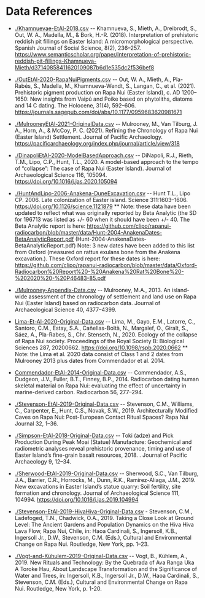 # Data References

* [./Khamnuevae-EtAl-2018.csv](./Khamnuevae-EtAl-2018.csv) -- Khamnueva, S., Mieth, A., Dreibrodt, S., Out, W. A., Madella, M., & Bork, H.-R. (2018). Interpretation of prehistoric reddish pit fillings on Easter Island: A micromorphological perspective. Spanish Journal of Social Science, 8(2), 236–257.
https://www.semanticscholar.org/paper/Interpretation-of-prehistoric-reddish-pit-fillings-Khamnueva-Mieth/d37140858411620109087b6d1e535dc2f536bef8

* [./OutEtAl-2020-RapaNuiPigments.csv](./OutEtAl-2020-RapaNuiPigments.csv) -- Out, W. A., Mieth, A., Pla-Rabés, S., Madella, M., Khamnueva-Wendt, S., Langan, C., et al. (2021). Prehistoric pigment production on Rapa Nui (Easter Island), c. AD 1200–1650: New insights from Vaipú and Poike based on phytoliths, diatoms and 14 C dating. The Holocene, 31(4), 592–606. 
https://journals.sagepub.com/doi/abs/10.1177/0959683620981671

* [./MulrooneyEtAl-2021-OriginalData.csv](./MulrooneyEtAl-2021-OriginalData.csv) -- Mulrooney, M., Van Tilburg, J. A., Horn, A., & McCoy, P. C. (2021). Refining the Chronology of Rapa Nui (Easter Island) Settlement. Journal of Pacific Archaeology. https://pacificarchaeology.org/index.php/journal/article/view/318
 
* [./DinapoliEtAl-2020-ModelBasedApproach.csv](./DinapoliEtAl-2020-ModelBasedApproach.csv)  -- DiNapoli, R.J., Rieth, T.M., Lipo, C.P., Hunt, T.L., 2020. A model-based approach to the tempo of “collapse”: The case of Rapa Nui (Easter Island). Journal of Archaeological Science 116, 105094. https://doi.org/10.1016/j.jas.2020.105094

* [./HuntAndLipo-2006-Anakena-DuneExcavation.csv](./HuntAndLipo-2006-Anakena-DuneExcavation.csv) -- Hunt T.L., Lipo CP. 2006. Late colonization of Easter island. Science 311:1603–1606. https://doi.org/10.1126/science.1121879 ** Note: these data have been updated to reflect what was originally reported by Beta Analytic (the SD for 196713 was listed as +/- 60 when it should have been +/- 40. The Beta Analytic report is here: https://github.com/clipo/rapanui-radiocarbon/blob/master/data/Hunt-2004-AnakenaDates-BetaAnalyticReport.pdf (Hunt-2004-AnakenaDates-BetaAnalyticReport.pdf) Note: 3 new dates have been added to this list from Oxford (measured on rattus exulans bone from the Anakena excavation.). These Oxford report for these dates is here: https://github.com/clipo/rapanui-radiocarbon/blob/master/data/Oxford-Radiocarbon%20Report%20-%20Anakena%20Rat%20Bone%20-%202020%20-%20P46483-85.pdf 

* [./Mulrooney-Appendix-Data.csv](./Mulrooney-Appendix-Data.csv) -- Mulrooney, M.A., 2013. An island-wide assessment of the chronology of settlement and land use on Rapa Nui (Easter Island) based on radiocarbon data. Journal of Archaeological Science 40, 4377–4399.

* [Lima-Et-Al-2020-Original-Data.csv](./Lima-Et-Al-2020-Original-Data.csv) -- Lima, M., Gayo, E.M., Latorre, C., Santoro, C.M., Estay, S.A., Cañellas-Boltà, N., Margalef, O., Giralt, S., Sáez, A., Pla-Rabes, S., Chr. Stenseth, N., 2020. Ecology of the collapse of Rapa Nui society. Proceedings of the Royal Society B: Biological Sciences 287, 20200662. https://doi.org/10.1098/rspb.2020.0662
** Note: the Lima et al. 2020 data consist of Class 1 and 2 dates from Mulrooney 2013 plus dates from Commendador et al. 2014.

* [Commendador-EtAl-2014-Original-Data.csv](./Commendador-EtAl-2014-Original-Data.csv) -- Commendador, A.S., Dudgeon, J.V., Fuller, B.T., Finney, B.P., 2014. Radiocarbon dating human skeletal material on Rapa Nui: evaluating the effect of uncertainty in marine-derived carbon. Radiocarbon 56, 277–294.

* [./Stevenson-EtAl-2019-Original-Data.csv](./Stevenson-EtAl-2019-Original-Data.csv) -- Stevenson, C.M., Williams, C., Carpenter, E., Hunt, C.S., Novak, S.W., 2019. Architecturally Modified Caves on Rapa Nui: Post-European Contact Ritual Spaces? Rapa Nui Journal 32, 1–36.

* [./Simpson-EtAl-2018-Original-Data.csv](./Simpson-EtAl-2018-Original-Data.csv) -- Toki (adze) and Pick Production During Peak Moai (Statue) Manufacture: Geochemical and radiometric analyses reveal prehistoric provenance, timing and use of Easter Island’s fine-grain basalt resources, 2018. . Journal of Pacific Archaeology 9, 12–34.

* [./Sherwood-EtAl-2019-Original-Data.csv](./Sherwood-EtAl-2019-Original-Data.csv) -- Sherwood, S.C., Van Tilburg, J.A., Barrier, C.R., Horrocks, M., Dunn, R.K., Ramírez-Aliaga, J.M., 2019. New excavations in Easter Island’s statue quarry: Soil fertility, site formation and chronology. Journal of Archaeological Science 111, 104994. https://doi.org/10.1016/j.jas.2019.104994

* [./Stevenson-EtAl-2019-HivaHiva-Original-Data.csv](./Stevenson-EtAl-2019-HivaHiva-Original-Data.csv) - Stevenson, C.M., Ladefoged, T.N., Chadwick, O.A., 2019. Taking a Close Look at Ground Level: The Ancient Gardens and Population Dynamics on the Hiva Hiva Lava Flow, Rapa Nui, Chile, in: Haoa Cardinali, S., Ingersoll, K.B., Ingersoll Jr., D.W., Stevenson, C.M. (Eds.), Cultural and Environmental Change on Rapa Nui. Routledge, New York, pp. 1–23.

* [./Vogt-and-Kühulem-2019-Original-Data.csv](./Vogt-and-Kühulem-2019-Original-Data.csv) -- Vogt, B., Kühlem, A., 2019. New Rituals and Technology: By the Quebrada of Ava Ranga Uka A Toroke Hau, About Landscape Transformation and the Significance of Water and Trees, in: Ingersoll, K.B., Ingersoll Jr., D.W., Haoa Cardinali, S., Stevenson, C.M. (Eds.), Cultural and Environmental Change on Rapa Nui. Routledge, New York, p. 1-20.
